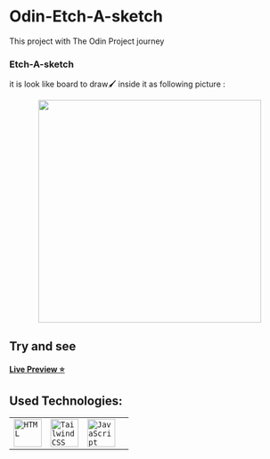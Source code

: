# Odin-Etch-A-sketch 

This project with The Odin Project journey 

### Etch-A-sketch 
it is look like board to draw🖌️ inside it as following picture : 
<div align="center">
<img src ="https://upload.wikimedia.org/wikipedia/commons/e/e5/Taj_Mahal_drawing_on_an_Etch-A-Sketch.jpg " style = "width :400px">
</div>

## Try and see
#### [Live Preview ⭐](http://nmcev.github.io/)
## Used Technologies: <div align="center">
<table>

<tr>	<td><code><img height="50" src="https://user-images.githubusercontent.com/25181517/192158954-f88b5814-d510-4564-b285-dff7d6400dad.png" alt="HTML" title="HTML"/></code></td>

<td><code><img height="50" src="https://user-images.githubusercontent.com/25181517/202896760-337261ed-ee92-4979-84c4-d4b829c7355d.png" alt="Tailwind CSS" title="Tailwind CSS"/></code></td>

<td><code><img height="50" src="https://user-images.githubusercontent.com/25181517/117447155-6a868a00-af3d-11eb-9cfe-245df15c9f3f.png" alt="JavaScript" title="JavaScript"/></code><td>
		</tr>

</table>

</div>